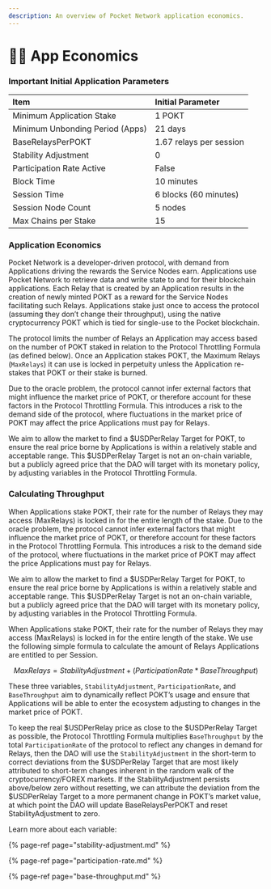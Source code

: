 ```yaml
---
description: An overview of Pocket Network application economics.
---
```


# 🧑‍💻 App Economics

### Important Initial Application Parameters

| Item | Initial Parameter |
| :--- | :--- |
| Minimum Application Stake | 1 POKT |
| Minimum Unbonding Period \(Apps\) | 21 days |
| BaseRelaysPerPOKT | 1.67 relays per session |
| Stability Adjustment | 0 |
| Participation Rate Active | False |
| Block Time | 10 minutes |
| Session Time  | 6 blocks \(60 minutes\) |
| Session Node Count | 5 nodes |
| Max Chains per Stake | 15 |

### Application Economics

Pocket Network is a developer-driven protocol, with demand from Applications driving the rewards the Service Nodes earn. Applications use Pocket Network to retrieve data and write state to and for their blockchain applications. Each Relay that is created by an Application results in the creation of newly minted POKT as a reward for the Service Nodes facilitating such Relays. Applications stake just once to access the protocol \(assuming they don’t change their throughput\), using the native cryptocurrency POKT which is tied for single-use to the Pocket blockchain. 

The protocol limits the number of Relays an Application may access based on the number of POKT staked in relation to the Protocol Throttling Formula \(as defined below\). Once an Application stakes POKT, the Maximum Relays \(`MaxRelays`\) it can use is locked in perpetuity unless the Application re-stakes that POKT or their stake is burned.

Due to the oracle problem, the protocol cannot infer external factors that might influence the market price of POKT, or therefore account for these factors in the Protocol Throttling Formula. This introduces a risk to the demand side of the protocol, where fluctuations in the market price of POKT may affect the price Applications must pay for Relays. 

We aim to allow the market to find a $USDPerRelay Target for POKT, to ensure the real price borne by Applications is within a relatively stable and acceptable range. This $USDPerRelay Target is not an on-chain variable, but a publicly agreed price that the DAO will target with its monetary policy, by adjusting variables in the Protocol Throttling Formula.

### Calculating Throughput

When Applications stake POKT, their rate for the number of Relays they may access \(MaxRelays\) is locked in for the entire length of the stake. Due to the oracle problem, the protocol cannot infer external factors that might influence the market price of POKT, or therefore account for these factors in the Protocol Throttling Formula. This introduces a risk to the demand side of the protocol, where fluctuations in the market price of POKT may affect the price Applications must pay for Relays. 

We aim to allow the market to find a $USDPerRelay Target for POKT, to ensure the real price borne by Applications is within a relatively stable and acceptable range. This $USDPerRelay Target is not an on-chain variable, but a publicly agreed price that the DAO will target with its monetary policy, by adjusting variables in the Protocol Throttling Formula.

When Applications stake POKT, their rate for the number of Relays they may access \(MaxRelays\) is locked in for the entire length of the stake. We use the following simple formula to calculate the amount of Relays Applications are entitled to per Session.

$$
MaxRelays = StabilityAdjustment + (ParticipationRate * BaseThroughput)
$$

These three variables, `StabilityAdjustment`, `ParticipationRate`, and `BaseThroughput` aim to dynamically reflect POKT’s usage and ensure that Applications will be able to enter the ecosystem adjusting to changes in the market price of POKT.

To keep the real $USDPerRelay price as close to the $USDPerRelay Target as possible, the Protocol Throttling Formula multiplies `BaseThroughput` by the total `ParticipationRate` of the protocol to reflect any changes in demand for Relays, then the DAO will use the `StabilityAdjustment` in the short-term to correct deviations from the $USDPerRelay Target that are most likely attributed to short-term changes inherent in the random walk of the cryptocurrency/FOREX markets. If the StabilityAdjustment persists above/below zero without resetting, we can attribute the deviation from the $USDPerRelay Target to a more permanent change in POKT’s market value, at which point the DAO will update BaseRelaysPerPOKT and reset StabilityAdjustment to zero.

Learn more about each variable:

{% page-ref page="stability-adjustment.md" %}

{% page-ref page="participation-rate.md" %}

{% page-ref page="base-throughput.md" %}

